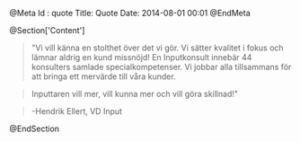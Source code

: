 @Meta
Id : quote
Title: Quote
Date: 2014-08-01 00:01
@EndMeta

@Section['Content']
>"Vi vill känna en stolthet över det vi gör. Vi sätter kvalitet i fokus och lämnar aldrig en kund missnöjd!
En Inputkonsult innebär 44 konsulters samlade specialkompetenser. Vi jobbar alla tillsammans för att
bringa ett mervärde till våra kunder.

>Inputtaren vill mer, vill kunna mer och vill göra skillnad!"

>-Hendrik Ellert, VD Input

@EndSection
